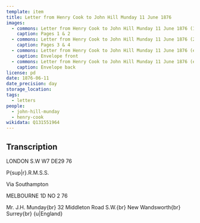 ```yaml
---
template: item
title: Letter from Henry Cook to John Hill Munday 11 June 1876
images:
  - commons: Letter from Henry Cook to John Hill Munday 11 June 1876 (1).png
    caption: Pages 1 & 2
  - commons: Letter from Henry Cook to John Hill Munday 11 June 1876 (2).png
    caption: Pages 3 & 4
  - commons: Letter from Henry Cook to John Hill Munday 11 June 1876 (envelope front).png
    caption: Envelope front
  - commons: Letter from Henry Cook to John Hill Munday 11 June 1876 (envelope back).png
    caption: Envelope back
license: pd
date: 1876-06-11
date_precision: day
storage_location: 
tags:
  - letters
people:
  - john-hill-munday
  - henry-cook
wikidata: Q131551964
---
```


## Transcription

LONDON S.W W7 DE29 76

P{sup|r}.R.M.S.S.

Via Southampton

MELBOURNE 1D NO 2 76

Mr. J.H. Munday{br}
32 Middleton Road S.W.{br}
New Wandsworth{br}
Surrey{br}
{u|England}

